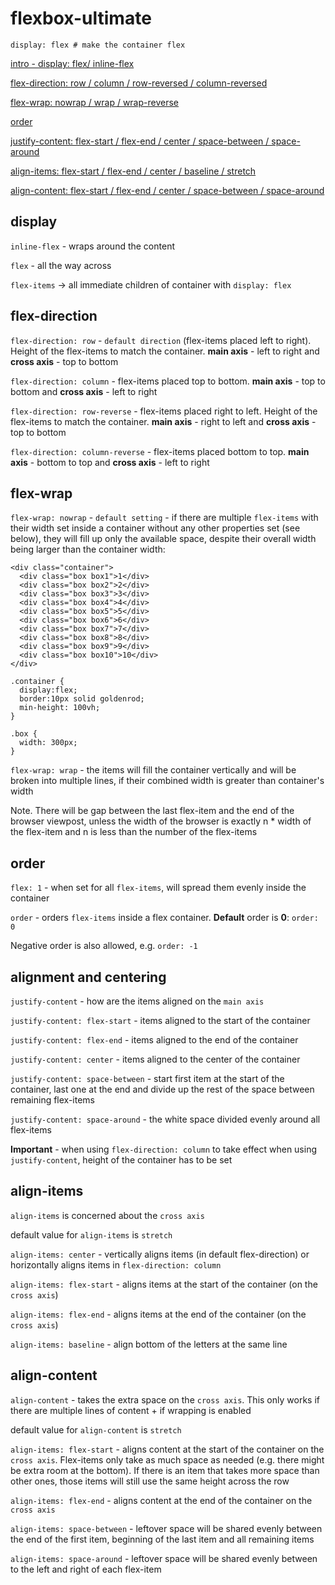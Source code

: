 # flexbox-ultimate 

```
display: flex # make the container flex
```

[intro - display: flex/ inline-flex](01-intro/README.md)

[flex-direction: row / column / row-reversed / column-reversed](02-direction/README.md)

[flex-wrap: nowrap / wrap / wrap-reverse](03-wrapping/README.md)

[order](04-ordering/README.md)

[justify-content: flex-start / flex-end / center / space-between / space-around](05-alignment-centering/README.md)

[align-items: flex-start / flex-end / center / baseline / stretch](06-align-items/README.md)

[align-content: flex-start / flex-end / center / space-between / space-around](05-align-content/README.md)

## display
`inline-flex` - wraps around the content

`flex` - all the way across

`flex-items` -> all immediate children of container with `display: flex`

## flex-direction
`flex-direction: row` - `default direction` (flex-items placed left to right). Height of the flex-items to match the container. **main axis** - left to right and **cross axis** - top to bottom

`flex-direction: column` - flex-items placed top to bottom. **main axis** - top to bottom and **cross axis** - left to right

`flex-direction: row-reverse` - flex-items placed right to left. Height of the flex-items to match the container. **main axis** - right to left and **cross axis** - top to bottom

`flex-direction: column-reverse` - flex-items placed bottom to top. **main axis** - bottom to top and **cross axis** - left to right

## flex-wrap
`flex-wrap: nowrap` - `default setting` - if there are multiple `flex-items` with their width set inside a container without any other properties set (see below), they will fill up only the available space, despite their overall width being larger than the container width:

```
<div class="container">
  <div class="box box1">1</div>
  <div class="box box2">2</div>
  <div class="box box3">3</div>
  <div class="box box4">4</div>
  <div class="box box5">5</div>
  <div class="box box6">6</div>
  <div class="box box7">7</div>
  <div class="box box8">8</div>
  <div class="box box9">9</div>
  <div class="box box10">10</div>
</div>
```

```
.container {
  display:flex;
  border:10px solid goldenrod;
  min-height: 100vh;
}

.box {
  width: 300px;
}
```

`flex-wrap: wrap` - the items will fill the container vertically and will be broken into multiple lines, if their combined width is greater than container's width

Note.
There will be gap between the last flex-item and the end of the browser viewpost, unless the width of the browser is exactly n * width of the flex-item and n is less than the number of the flex-items

## order

`flex: 1` - when set for all `flex-items`, will spread them evenly inside the container

`order` - orders `flex-items` inside a flex container. **Default** order is **0**: `order: 0`

Negative order is also allowed, e.g. `order: -1`

## alignment and centering

`justify-content` - how are the items aligned on the `main axis`

`justify-content: flex-start` - items aligned to the start of the container

`justify-content: flex-end` - items aligned to the end of the container

`justify-content: center` - items aligned to the center of the container

`justify-content: space-between` - start first item at the start of the container, last one at the end and divide up the rest of the space between remaining flex-items

`justify-content: space-around` - the white space divided evenly around all flex-items

**Important** - when using `flex-direction: column` to take effect when using `justify-content`, height of the container has to be set

## align-items

`align-items` is concerned about the `cross axis`

default value for `align-items` is `stretch`

`align-items: center` - vertically aligns items (in default flex-direction) or horizontally aligns items in `flex-direction: column`

`align-items: flex-start` - aligns items at the start of the container (on the `cross axis`)

`align-items: flex-end` - aligns items at the end of the container (on the `cross axis`)

`align-items: baseline` - align bottom of the letters at the same line

## align-content

`align-content` - takes the extra space on the `cross axis`. This only works if there are multiple lines of content + if wrapping is enabled

default value for `align-content` is `stretch`

`align-items: flex-start` - aligns content at the start of the container on the `cross axis`. Flex-items only take as much space as needed (e.g. there might be extra room at the bottom). If there is an item that takes more space than other ones, those items will still use the same height across the row

`align-items: flex-end` - aligns content at the end of the container on the `cross axis`

`align-items: space-between` - leftover space will be shared evenly between the end of the first item, beginning of the last item and all remaining items

`align-items: space-around` - leftover space will be shared evenly between to the left and right of each flex-item

